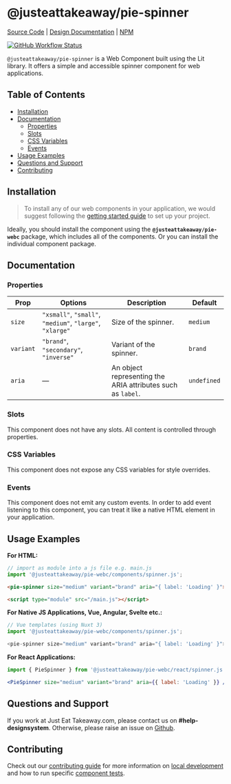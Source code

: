 # @justeattakeaway/pie-spinner
[Source Code](https://github.com/justeattakeaway/pie/tree/main/packages/components/pie-spinner) | [Design Documentation](https://pie.design/components/spinner) | [NPM](https://www.npmjs.com/package/@justeattakeaway/pie-spinner)

<p>
  <a href="https://www.npmjs.com/@justeattakeaway/pie-spinner">
    <img alt="GitHub Workflow Status" src="https://img.shields.io/npm/v/@justeattakeaway/pie-spinner.svg">
  </a>
</p>

`@justeattakeaway/pie-spinner` is a Web Component built using the Lit library. It offers a simple and accessible spinner component for web applications.

## Table of Contents

- [Installation](#installation)
- [Documentation](#documentation)
  - [Properties](#properties)
  - [Slots](#slots)
  - [CSS Variables](#css-variables)
  - [Events](#events)
- [Usage Examples](#usage-examples)
- [Questions and Support](#questions-and-support)
- [Contributing](#contributing)

## Installation

> To install any of our web components in your application, we would suggest following the [getting started guide](https://webc.pie.design/?path=/docs/introduction-getting-started--docs) to set up your project.

Ideally, you should install the component using the **`@justeattakeaway/pie-webc`** package, which includes all of the components. Or you can install the individual component package.

## Documentation
### Properties
| Prop     | Options                                      | Description                                                                                      | Default     |
|----------|----------------------------------------------|--------------------------------------------------------------------------------------------------|-------------|
| `size`   | `"xsmall"`, `"small"`, `"medium"`, `"large"`, `"xlarge"` | Size of the spinner.                                                                             | `medium`    |
| `variant`| `"brand"`, `"secondary"`, `"inverse"`        | Variant of the spinner.                                                                          | `brand`     |
| `aria`   | —                                            | An object representing the ARIA attributes such as `label`.                                      | `undefined` |

### Slots
This component does not have any slots. All content is controlled through properties.

### CSS Variables
This component does not expose any CSS variables for style overrides.

### Events
This component does not emit any custom events. In order to add event listening to this component, you can treat it like a native HTML element in your application.

## Usage Examples

**For HTML:**

```js
// import as module into a js file e.g. main.js
import '@justeattakeaway/pie-webc/components/spinner.js';
```

```html
<pie-spinner size="medium" variant="brand" aria="{ label: 'Loading' }"></pie-spinner>

<script type="module" src="/main.js"></script>
```

**For Native JS Applications, Vue, Angular, Svelte etc.:**

```js
// Vue templates (using Nuxt 3)
import '@justeattakeaway/pie-webc/components/spinner.js';

<pie-spinner size="medium" variant="brand" aria="{ label: 'Loading' }"></pie-spinner>
```

**For React Applications:**

```jsx
import { PieSpinner } from '@justeattakeaway/pie-webc/react/spinner.js';

<PieSpinner size="medium" variant="brand" aria={{ label: 'Loading' }} />
```

## Questions and Support

If you work at Just Eat Takeaway.com, please contact us on **#help-designsystem**. Otherwise, please raise an issue on [Github](https://github.com/justeattakeaway/pie/issues).

## Contributing

Check out our [contributing guide](https://github.com/justeattakeaway/pie/wiki/Contributing-Guide) for more information on [local development](https://github.com/justeattakeaway/pie/wiki/Contributing-Guide#local-development) and how to run specific [component tests](https://github.com/justeattakeaway/pie/wiki/Contributing-Guide#testing).
